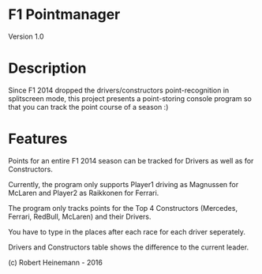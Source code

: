 # F1 Pointmanager
 Version 1.0
 
# Description
 Since F1 2014 dropped the drivers/constructors point-recognition in splitscreen mode, this project presents a point-storing console program so that you can track the point course of a season :)
 
# Features
 Points for an entire F1 2014 season can be tracked for Drivers as well as for Constructors.
 
 Currently, the program only supports Player1 driving as Magnussen for McLaren and Player2 as Raikkonen for Ferrari.
 
 The program only tracks points for the Top 4 Constructors (Mercedes, Ferrari, RedBull, McLaren) and their Drivers.
 
 You have to type in the places after each race for each driver seperately.
 
 Drivers and Constructors table shows the difference to the current leader.
 
 
 (c) Robert Heinemann - 2016
